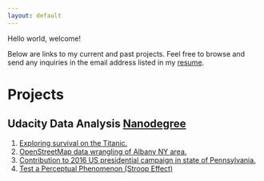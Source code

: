 ```yaml
---
layout: default
---
```


Hello world, welcome!

Below are links to my current and past projects.
Feel free to browse and send any inquiries in the email address listed in my [resume](priyanka_swadi.pdf).

# [](#header-1)Projects
## [](#header-4)Udacity Data Analysis [Nanodegree](https://www.udacity.com/course/data-analyst-nanodegree--nd002)
1. [Exploring survival on the Titanic.](Udacity-DAND-Projects\Exploring_Survival_on_the_Titanic.html)
2. [OpenStreetMap data wrangling of Albany NY area.](Udacity-DAND-Projects\OpenStreetMap_Data_Wrangling.html)
3. [Contribution to 2016 US presidential campaign in state of Pennsylvania.](Udacity-DAND-Projects\Presidential_Campaign_2016_PA.html)
4. [Test a Perceptual Phenomenon (Stroop Effect)](Udacity-DAND-Projects\Test_a_Perceptual_Phenomenon.html)

